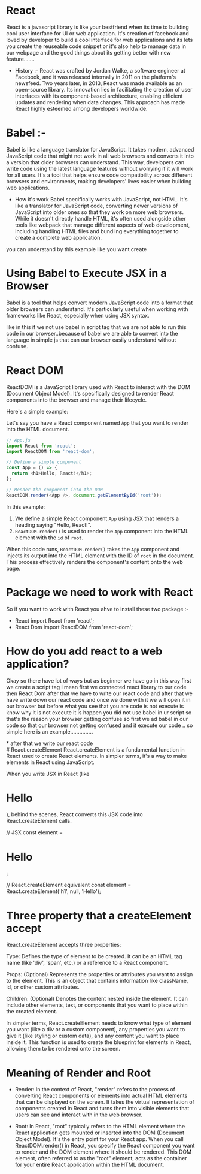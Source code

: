 # React 
  React is  a javascript library is like your bestfriend when its time to building cool user interface for UI or web application. It's creation of facebook and loved by developer to build a cool interface for web applications and its  lets you create the  reuseable code
  snippet or it's also help to manage data in our webpage and the good things about its getting better with new feature.......
* History :-
React was crafted by Jordan Walke, a software engineer at Facebook, and it was released internally in 2011 on the platform's newsfeed. Two years later, in 2013, React was made available as an open-source library. Its innovation lies in facilitating the creation of user interfaces with its component-based architecture, enabling efficient updates and rendering when data changes. This approach has made React highly esteemed among developers worldwide.

# Babel :-
Babel is like a language translator for JavaScript. It takes modern, advanced JavaScript code that might not work in all web browsers and converts it into a version that older browsers can understand. This way, developers can write code using the latest language features without worrying if it will work for all users. It's a tool that helps ensure code compatibility   across different browsers and environments, making developers' lives easier when building web applications.

* How it's work 
Babel specifically works with JavaScript, not HTML. It's like a translator for JavaScript code, converting newer versions of JavaScript into older ones so that they work on more web browsers. While it doesn't directly handle HTML, it's often used alongside other tools like webpack that manage different aspects of web development, including handling HTML files and bundling everything together to create a complete web application.

you can understand by this example like you want create
# Using Babel to Execute JSX in a Browser

Babel is a tool that helps convert modern JavaScript code into a format that older browsers can understand. It's particularly useful when working with frameworks like React, especially when using JSX syntax.

<!DOCTYPE html>
<html>
<head>
  <title>JSX Example</title>
</head>
<body>
  <div id="root"></div>
  <script type="text/babel">
    const element = <h1>Hello, JSX!</h1>;
    ReactDOM.render(element, document.getElementById('root'));
  </script>
  <script src="https://cdnjs.cloudflare.com/ajax/libs/react/16.8.4/umd/react.development.js"></script>
  <script src="https://cdnjs.cloudflare.com/ajax/libs/react-dom/16.8.4/umd/react-dom.development.js"></script>
  <script src="https://cdnjs.cloudflare.com/ajax/libs/babel-standalone/6.26.0/babel.min.js"></script>
</body>
</html>

like in this if we not use babel in script tag that we are not able to run this code in our browser..because of babel we are able to convert into the language in simple js that can our browser easily understand without confuse.


# React DOM

ReactDOM is a JavaScript library used with React to interact with the DOM (Document Object Model). It's specifically designed to render React components into the browser and manage their lifecycle.

Here's a simple example:

Let's say you have a React component named `App` that you want to render into the HTML document.

```javascript
// App.js
import React from 'react';
import ReactDOM from 'react-dom';

// Define a simple component
const App = () => {
  return <h1>Hello, React!</h1>;
};

// Render the component into the DOM
ReactDOM.render(<App />, document.getElementById('root'));
```

In this example:

1. We define a simple React component `App` using JSX that renders a heading saying "Hello, React!".
2. `ReactDOM.render()` is used to render the `App` component into the HTML element with the `id` of `root`.

When this code runs, `ReactDOM.render()` takes the `App` component and injects its output into the HTML element with the ID of `root` in the document. This process effectively renders the component's content onto the web page.
# Package we need to work with React
So if you want to work with React you ahve to install these two package :- 
* React     import React from 'react';
* React Dom    import ReactDOM from 'react-dom';

# How do you add react to a web application?
Okay so there have lot of ways  but as beginner we have go in this way first we create a script tag i mean first we connected react library to our code then React Dom  after that we have to write our react code and after that we have write down our react code and once we done with it we will open it in our browser but before what you see that you are code is not execute is know why it is not execute it is happen you did not use babel in ur script so that's the reason your browser getting confuse so first we  ad babel in our code so that our browser not getting confused and it execute our code .. so simple  here is an example...............
<!DOCTYPE html>
<html>
<head>
  <title>My React App</title>
  <!-- Include React and ReactDOM from CDN -->
  <script src="https://cdnjs.cloudflare.com/ajax/libs/react/16.8.4/umd/react.development.js"></script>
  <script src="https://cdnjs.cloudflare.com/ajax/libs/react-dom/16.8.4/umd/react-dom.development.js"></script>
</head>
<body>
  <div id="root"></div>
  <!-- Your React code will go here -->
</body>
</html>
* after that we write our react code 
<!-- ... (previous HTML) ... -->
<body>
  <div id="root"></div>

  <!-- React code -->
  <script type="text/babel">
    const element = <h1>Hello, React!</h1>;
    ReactDOM.render(element, document.getElementById('root'));
  </script>
</body>
<!--  -->
# React.createElement
React.createElement is a fundamental function in React used to create React elements. In simpler terms, it's a way to make elements in React using JavaScript.

When you write JSX in React (like <h1>Hello</h1>), behind the scenes, React converts this JSX code into React.createElement calls.

// JSX
const element = <h1>Hello</h1>;

// React.createElement equivalent
const element = React.createElement('h1', null, 'Hello');

<!--  -->
# Three property that a createElement accept
React.createElement accepts three properties:

Type: Defines the type of element to be created. It can be an HTML tag name (like 'div', 'span', etc.) or a reference to a React component.

Props: (Optional) Represents the properties or attributes you want to assign to the element. This is an object that contains information like className, id, or other custom attributes.

Children: (Optional) Denotes the content nested inside the element. It can include other elements, text, or components that you want to place within the created element.

In simpler terms, React.createElement needs to know what type of element you want (like a div or a custom component), any properties you want to give it (like styling or custom data), and any content you want to place inside it. This function is used to create the blueprint for elements in React, allowing them to be rendered onto the screen.

# Meaning of Render and Root
* Render: In the context of React, "render" refers to the process of converting React components or elements into actual HTML elements that can be displayed on the screen. It takes the virtual representation of components created in React and turns them into visible elements that users can see and interact with in the web browser.

 * Root: In React, "root" typically refers to the HTML element where the React application gets mounted or inserted into the DOM (Document Object Model). It's the entry point for your React app. When you call ReactDOM.render() in React, you specify the React component you want to render and the DOM element where it should be rendered. This DOM element, often referred to as the "root" element, acts as the container for your entire React application within the HTML document.
